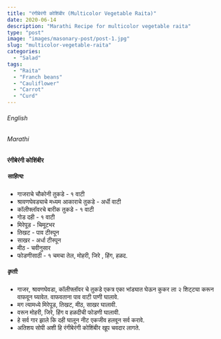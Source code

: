 ```yaml
---
title: "रंगीबेरंगी कोशिंबीर (Multicolor Vegetable Raita)"
date: 2020-06-14
description: "Marathi Recipe for multicolor vegetable raita"
type: "post"
image: "images/masonary-post/post-1.jpg"
slug: "multicolor-vegetable-raita"
categories: 
  - "Salad"
tags:
  - "Raita"
  - "Franch beans"
  - "Cauliflower"
  - "Carrot"
  - "Curd"
---
```


###### English






###### Marathi


#### रंगीबेरंगी कोशिंबीर



##### साहित्य:

- गाजराचे चौकोनी तुकडे - १ वाटी 
- श्रावणघेवड्याचे मध्यम आकाराचे तुकडे - अर्धी वाटी 
- कॉलीफ्लॉवरचे बारीक तुकडे - १ वाटी 
- गोड दही - १ वाटी 
- मिरेपूड - चिमूटभर  
- तिखट - पाव टीस्पून 
- साखर - अर्धा टीस्पून 
- मीठ - चवीनुसार 
- फोडणीसाठी - १ चमचा तेल, मोहरी, जिरे , हिंग, हळद. 


##### कृती: 


- गाजर, श्रावणघेवडा, कॉलीफ्लॉवर चे तुकडे एकत्र एका भांड्यात घेऊन कुकर ला २ शिट्ट्या करून वाफवून घ्यावेत. वाफवताना पाव वाटी पाणी घालावे. 
- मग त्यामध्ये मिरेपूड, तिखट, मीठ, साखर घालावी. 
- वरून मोहरी, जिरे, हिंग व हळदीची फोडणी घालावी. 
- हे सर्व गार झाले कि दही घालून नीट एकजीव हलवून सर्व करावे. 
- अतिशय सोपी अशी हि रंगीबेरंगी कोशिंबीर खूप चवदार लागते. 
